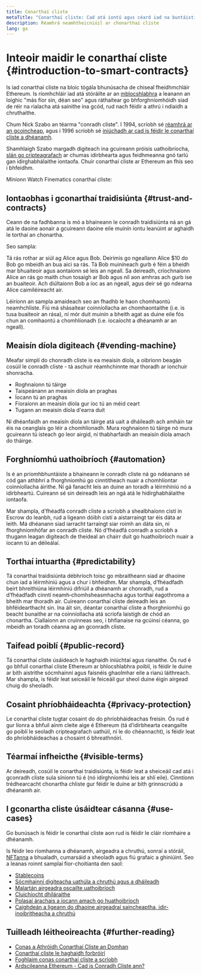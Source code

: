 ```yaml
---
title: Conarthaí cliste
metaTitle: "Conarthaí cliste: Cad atá iontú agus céard iad na buntáistí"
description: Réamhrá neamhtheicniúil ar chonarthaí cliste
lang: ga
---
```


# Inteoir maidir le conarthaí cliste {#introduction-to-smart-contracts}

<div className="mt-4">
<ListenToPlayer slug="/smart-contracts/" />
</div>

Is iad conarthaí cliste na bloic tógála bhunúsacha de chiseal fheidhmchláir Ethereum. Is ríomhchláir iad atá stóráilte ar an [mblocshlabhra](/glossary/#blockchain) a leanann an loighic "más fíor sin, déan seo" agus ráthaítear go bhforghníomhóidh siad de réir na rialacha atá sainithe ina gcód, rud nach féidir a athrú i ndiaidh a chruthaithe.

Chum Nick Szabo an téarma "conradh cliste". I 1994, scríobh sé [réamhrá ar an gcoincheap](https://www.fon.hum.uva.nl/rob/Courses/InformationInSpeech/CDROM/Literature/LOTwinterschool2006/szabo.best.vwh.net/smart.contracts.html), agus i 1996 scríobh sé [iniúchadh ar cad is féidir le conarthaí cliste a dhéanamh](https://www.fon.hum.uva.nl/rob/Courses/InformationInSpeech/CDROM/Literature/LOTwinterschool2006/szabo.best.vwh.net/smart_contracts_2.html).

Shamhlaigh Szabo margadh digiteach ina gcuireann próisis uathoibríocha, [slán go cripteagrafach](/glossary/#cryptography) ar chumas idirbhearta agus feidhmeanna gnó tarlú gan idirghabhálaithe iontaofa. Chuir conarthaí cliste ar Ethereum an fhís seo i bhfeidhm.

Míníonn Watch Finematics conarthaí cliste:

<YouTube id="pWGLtjG-F5c" />

## Iontaobhas i gconarthaí traidisiúnta {#trust-and-contracts}

Ceann de na fadhbanna is mó a bhaineann le conradh traidisiúnta ná an gá atá le daoine aonair a gcuireann daoine eile muinín iontu leanúint ar aghaidh le torthaí an chonartha.

Seo sampla:

Tá rás rothar ar siúl ag Alice agus Bob. Deirimis go ngeallann Alice $10 do Bob go mbeidh an bua aici sa rás. Tá Bob muiníneach gurb é féin a bheidh mar bhuaiteoir agus aontaíonn sé leis an ngeall. Sa deireadh, críochnaíonn Alice an rás go maith chun tosaigh ar Bob agus níl aon amhras ach gurb ise an buaiteoir. Ach diúltaíonn Bob a íoc as an ngeall, agus deir sé go ndearna Alice caimiléireacht air.

Léiríonn an sampla amaideach seo an fhadhb le haon chomhaontú neamhchliste. Fiú má shásaítear coinníollacha an chomhaontaithe (i.e. is tusa buaiteoir an rása), ní mór duit muinín a bheith agat as duine eile fós chun an comhaontú a chomhlíonadh (i.e. íocaíocht a dhéanamh ar an ngeall).

## Meaisín díola digiteach {#vending-machine}

Meafar simplí do chonradh cliste is ea meaisín díola, a oibríonn beagán cosúil le conradh cliste - tá aschuir réamhchinnte mar thoradh ar ionchuir shonracha.

- Roghnaíonn tú táirge
- Taispeánann an meaisín díola an praghas
- Íocann tú an praghas
- Fíoraíonn an meaisín díola gur íoc tú an méid ceart
- Tugann an meaisín díola d'earra duit

Ní dhéanfaidh an meaisín díola an táirge atá uait a dháileadh ach amháin tar éis na ceanglais go léir a chomhlíonadh. Mura roghnaíonn tú táirge nó mura gcuireann tú isteach go leor airgid, ní thabharfaidh an meaisín díola amach do tháirge.

## Forghníomhú uathoibríoch {#automation}

Is é an príomhbhuntáiste a bhaineann le conradh cliste ná go ndéanann sé cód gan athbhrí a fhorghníomhú go cinntitheach nuair a chomhlíontar coinníollacha áirithe. Ní gá fanacht leis an duine an toradh a léirmhíniú nó a idirbheartú. Cuireann sé sin deireadh leis an ngá atá le hidirghabhálaithe iontaofa.

Mar shampla, d'fhéadfá conradh cliste a scríobh a shealbhaíonn cistí in Escrow do leanbh, rud a ligeann dóibh cistí a aistarraingt tar éis dáta ar leith. Má dhéanann siad iarracht tarraingt siar roimh an dáta sin, ní fhorghníomhófar an conradh cliste. Nó d’fhéadfá conradh a scríobh a thugann leagan digiteach de theideal an chairr duit go huathoibríoch nuair a íocann tú an déileálaí.

## Torthaí intuartha {#predictability}

Tá conarthaí traidisiúnta débhríoch toisc go mbraitheann siad ar dhaoine chun iad a léirmhíniú agus a chur i bhfeidhm. Mar shampla, d’fhéadfadh beirt bhreithiúna léirmhíniú difriúil a dhéanamh ar chonradh, rud a d’fhéadfadh cinntí neamh‑chomhsheasmhacha agus torthaí éagothroma a bheith mar thoradh air. Cuireann conarthaí cliste deireadh leis an bhféidearthacht sin. Ina áit sin, déantar conarthaí cliste a fhorghníomhú go beacht bunaithe ar na coinníollacha atá scríofa laistigh de chód an chonartha. Ciallaíonn an cruinneas seo, i bhfianaise na gcúinsí céanna, go mbeidh an toradh céanna ag an gconradh cliste.

## Taifead poiblí {#public-record}

Tá conarthaí cliste úsáideach le haghaidh iniúchtaí agus rianaithe. Ós rud é go bhfuil conarthaí cliste Ethereum ar bhlocshlabhra poiblí, is féidir le duine ar bith aistrithe sócmhainní agus faisnéis ghaolmhar eile a rianú láithreach. Mar shampla, is féidir leat seiceáil le feiceáil gur sheol duine éigin airgead chuig do sheoladh.

## Cosaint phríobháideachta {#privacy-protection}

Le conarthaí cliste tugtar cosaint do do phríobháideachas freisin. Ós rud é gur líonra a bhfuil ainm cleite aige é Ethereum (tá d’idirbhearta ceangailte go poiblí le seoladh cripteagrafach uathúil, ní le do chéannacht), is féidir leat do phríobháideachas a chosaint ó bhreathnóirí.

## Téarmaí infheicthe {#visible-terms}

Ar deireadh, cosúil le conarthaí traidisiúnta, is féidir leat a sheiceáil cad atá i gconradh cliste sula síníonn tú é (nó idirghníomhú leis ar shlí eile). Cinntíonn trédhearcacht chonartha chliste gur féidir le duine ar bith grinnscrúdú a dhéanamh air.

## I gconartha cliste úsáidtear cásanna {#use-cases}

Go bunúsach is féidir le conarthaí cliste aon rud is féidir le cláir ríomhaire a dhéanamh.

Is féidir leo ríomhanna a dhéanamh, airgeadra a chruthú, sonraí a stóráil, [NFTanna](/glossary/#nft) a bhualadh, cumarsáid a sheoladh agus fiú grafaic a ghiniúint. Seo a leanas roinnt samplaí fíor-choitianta den saol:

- [Stablecoins](/stablecoins/)
- [Sócmhainní digiteacha uathúla a chruthú agus a dháileadh](/nft/)
- [Malartán airgeadra oscailte uathoibríoch](/get-eth/#dex)
- [Cluichíocht dhíláraithe](/apps/?category=gaming#explore)
- [Polasaí árachais a íocann amach go huathoibríoch](https://etherisc.com/)
- [Caighdeán a ligeann do dhaoine airgeadraí saincheaptha, idir-inoibritheacha a chruthú](/developers/docs/standards/tokens/)

## Tuilleadh léitheoireachta {#further-reading}

- [Conas a Athróidh Conarthaí Cliste an Domhan](https://www.youtube.com/watch?v=pA6CGuXEKtQ)
- [Conarthaí cliste le haghaidh forbróirí](/developers/docs/smart-contracts/)
- [Foghlaim conas conarthaí cliste a scríobh](/developers/learning-tools/)
- [Ardscileanna Ethereum - Cad is Conradh Cliste ann?](https://github.com/ethereumbook/ethereumbook/blob/develop/07smart-contracts-solidity.asciidoc#what-is-a-smart-contract)

